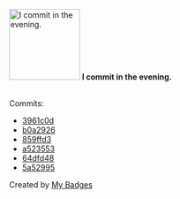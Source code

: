 <img src="https://my-badges.github.io/my-badges/evening-commits.png" alt="I commit in the evening." title="I commit in the evening." width="128">
<strong>I commit in the evening.</strong>
<br><br>

Commits:

- <a href="https://github.com/Sajjon/klirr/commit/3961c0d65b995dde6004dac260763bc4ef6af0bf">3961c0d</a>
- <a href="https://github.com/Sajjon/klirr/commit/b0a29269bec47e8e1c55b9063defbc06b29a924e">b0a2926</a>
- <a href="https://github.com/Sajjon/klirr/commit/859ffd33a52ac34bb82258cbb8486d381af17309">859ffd3</a>
- <a href="https://github.com/Sajjon/klirr/commit/a5235531deffbd9ecc2f0431062b407cafa8705a">a523553</a>
- <a href="https://github.com/Sajjon/klirr/commit/64dfd4878f53105465151dd19248cc06b3f97d05">64dfd48</a>
- <a href="https://github.com/Sajjon/klirr/commit/5a52995f7438830b01f286a59db96f4f50e52708">5a52995</a>


Created by <a href="https://github.com/my-badges/my-badges">My Badges</a>